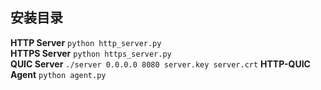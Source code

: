 ## 安装目录
**HTTP Server** ```python http_server.py```  
**HTTPS Server** ```python https_server.py```  
**QUIC Server** ```./server 0.0.0.0 8080 server.key server.crt```
**HTTP-QUIC Agent** ```python agent.py```
